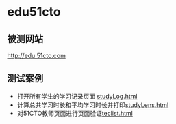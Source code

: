 # edu51cto

## 被测网站
http://edu.51cto.com

## 测试案例
* 打开所有学生的学习记录页面  [studyLog.html](studyLog.html)
* 计算总共学习时长和平均学习时长并打印[studyLens.html](studyLens.html)
* 对51CTO教师页面进行页面验证[teclist.html](teclist.html)
